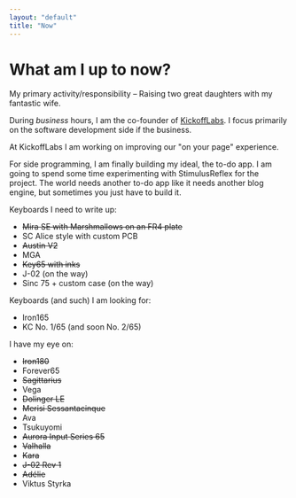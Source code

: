 ```yaml
---
layout: "default"
title: "Now"
---
```


<h1 class="mb-4">What am I up to now?</h1>

My primary activity/responsibility – Raising two great daughters with my fantastic wife.

During _business_ hours, I am the co-founder of [KickoffLabs](https://kickofflabs.com). I focus primarily on the software development side if the business.

At KickoffLabs I am working on improving our "on your page" experience.

For side programming, I am finally building my ideal, the to-do app. I am going to spend some time experimenting with StimulusReflex for the project. The world needs another to-do app like it needs another blog engine, but sometimes you just have to build it.

Keyboards I need to write up:

- ~~Mira SE with Marshmallows on an FR4 plate~~
- SC Alice style with custom PCB
- ~~Austin V2~~
- MGA
- ~~Key65 with inks~~
- J-02 (on the way)
- Sinc 75 + custom case (on the way)

Keyboards (and such) I am looking for:

- Iron165
- KC No. 1/65 (and soon No. 2/65)

I have my eye on:

- ~~Iron180~~
- Forever65
- ~~Sagittarius~~
- Vega
- ~~Dolinger LE~~
- ~~Merisi Sessantacinque~~
- Ava
- Tsukuyomi
- ~~Aurora Input Series 65~~
- ~~Valhalla~~
- ~~Kara~~
- ~~J-02 Rev 1~~
- ~~Adélie~~
- Viktus Styrka

